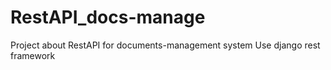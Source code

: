 # RestAPI_docs-manage
Project about RestAPI for documents-management system
Use django rest framework
